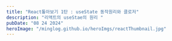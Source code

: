 ```yaml
---
title: "React톺아보기 1탄 : useState 동작원리와 클로저"
description: "리액트의 useStae의 원리 "
pubDate: "08 24 2024"
heroImage: "/minglog.github.io/heroImgs/reactThumbnail.jpg"
---
```

